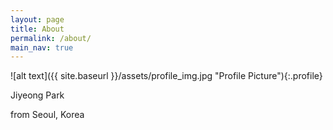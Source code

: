 ```yaml
---
layout: page
title: About
permalink: /about/
main_nav: true
---
```


![alt text]({{ site.baseurl }}/assets/profile_img.jpg "Profile Picture"){:.profile}

Jiyeong Park

from Seoul, Korea

